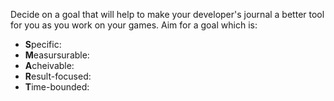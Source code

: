 Decide on a goal that will help to make your developer's journal a better tool for you as you work on your games. Aim for a goal which is:

* **S**pecific:
* **M**easursurable:
* **A**cheivable:
* **R**esult-focused:
* **T**ime-bounded:
